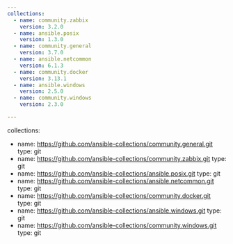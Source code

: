 ```yaml
---
collections:
  - name: community.zabbix
    version: 3.2.0
  - name: ansible.posix
    version: 1.3.0
  - name: community.general
    version: 3.7.0
  - name: ansible.netcommon
    version: 6.1.3
  - name: community.docker
    version: 3.13.1
  - name: ansible.windows
    version: 2.5.0
  - name: community.windows
    version: 2.3.0

---
```

collections:
  - name: https://github.com/ansible-collections/community.general.git
    type: git
  - name: https://github.com/ansible-collections/community.zabbix.git
    type: git
  - name: https://github.com/ansible-collections/ansible.posix.git
    type: git
  - name: https://github.com/ansible-collections/ansible.netcommon.git
    type: git
  - name: https://github.com/ansible-collections/community.docker.git
    type: git
  - name: https://github.com/ansible-collections/ansible.windows.git
    type: git
  - name: https://github.com/ansible-collections/community.windows.git
    type: git
